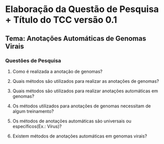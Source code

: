# Elaboração da Questão de Pesquisa + Título do TCC versão 0.1

## Tema: Anotações Automáticas de Genomas Virais

### Questões de Pesquisa

1. Como é realizada a anotação de genomas?

2. Quais métodos são utilizados para realizar as anotações de genomas?

3. Quais métodos são utilizados para realizar anotações automáticas em genomas?

4. Os métodos utilizados para anotações de genomas necessitam de algum treinamento?

5. Os métodos de anotações automáticas são universais ou específicos(Ex.: Vírus)?

6. Existem métodos de anotações automáticas em genomas virais?
